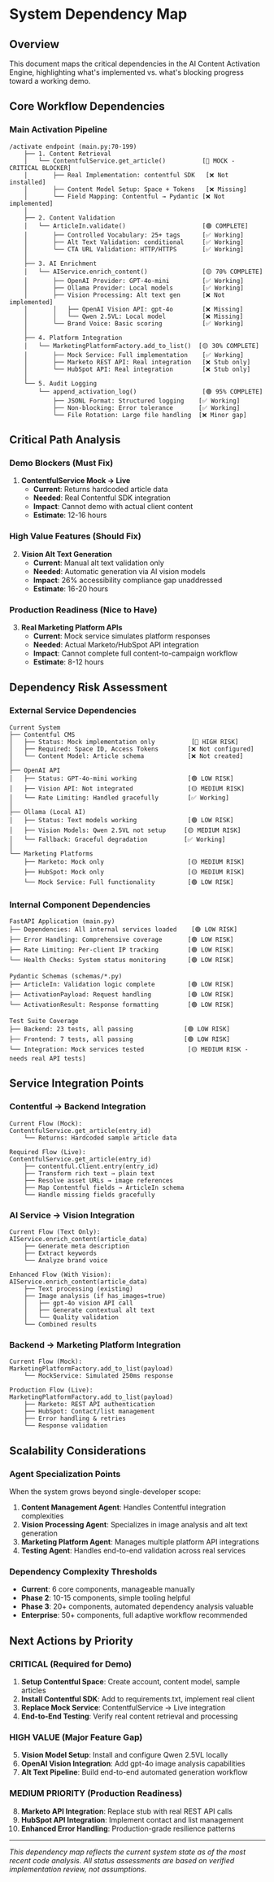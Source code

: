# System Dependency Map

## Overview

This document maps the critical dependencies in the AI Content Activation Engine, highlighting what's implemented vs. what's blocking progress toward a working demo.

## Core Workflow Dependencies

### Main Activation Pipeline
```
/activate endpoint (main.py:70-199)
    ├── 1. Content Retrieval
    │   └── ContentfulService.get_article()          [🔴 MOCK - CRITICAL BLOCKER]
    │       ├── Real Implementation: contentful SDK   [❌ Not installed]
    │       ├── Content Model Setup: Space + Tokens   [❌ Missing]
    │       └── Field Mapping: Contentful → Pydantic [❌ Not implemented]
    │
    ├── 2. Content Validation  
    │   └── ArticleIn.validate()                     [🟢 COMPLETE]
    │       ├── Controlled Vocabulary: 25+ tags      [✅ Working]
    │       ├── Alt Text Validation: conditional     [✅ Working]
    │       └── CTA URL Validation: HTTP/HTTPS       [✅ Working]
    │
    ├── 3. AI Enrichment
    │   └── AIService.enrich_content()               [🟡 70% COMPLETE]
    │       ├── OpenAI Provider: GPT-4o-mini         [✅ Working]
    │       ├── Ollama Provider: Local models        [✅ Working]  
    │       ├── Vision Processing: Alt text gen      [❌ Not implemented]
    │       │   ├── OpenAI Vision API: gpt-4o        [❌ Missing]
    │       │   └── Qwen 2.5VL: Local model          [❌ Missing]
    │       └── Brand Voice: Basic scoring           [✅ Working]
    │
    ├── 4. Platform Integration
    │   └── MarketingPlatformFactory.add_to_list()  [🟡 30% COMPLETE]
    │       ├── Mock Service: Full implementation    [✅ Working]
    │       ├── Marketo REST API: Real integration   [❌ Stub only]
    │       └── HubSpot API: Real integration        [❌ Stub only]
    │
    └── 5. Audit Logging
        └── append_activation_log()                  [🟢 95% COMPLETE]
            ├── JSONL Format: Structured logging    [✅ Working]
            ├── Non-blocking: Error tolerance       [✅ Working]
            └── File Rotation: Large file handling  [❌ Minor gap]
```

## Critical Path Analysis

### Demo Blockers (Must Fix)
1. **ContentfulService Mock → Live** 
   - **Current**: Returns hardcoded article data
   - **Needed**: Real Contentful SDK integration
   - **Impact**: Cannot demo with actual client content
   - **Estimate**: 12-16 hours

### High Value Features (Should Fix)
2. **Vision Alt Text Generation**
   - **Current**: Manual alt text validation only
   - **Needed**: Automatic generation via AI vision models
   - **Impact**: 26% accessibility compliance gap unaddressed
   - **Estimate**: 16-20 hours

### Production Readiness (Nice to Have)  
3. **Real Marketing Platform APIs**
   - **Current**: Mock service simulates platform responses
   - **Needed**: Actual Marketo/HubSpot API integration
   - **Impact**: Cannot complete full content-to-campaign workflow
   - **Estimate**: 8-12 hours

## Dependency Risk Assessment

### External Service Dependencies
```
Current System
├── Contentful CMS
│   ├── Status: Mock implementation only          [🔴 HIGH RISK]
│   ├── Required: Space ID, Access Tokens        [❌ Not configured]
│   └── Content Model: Article schema            [❌ Not created]
│
├── OpenAI API  
│   ├── Status: GPT-4o-mini working              [🟢 LOW RISK]
│   ├── Vision API: Not integrated               [🟡 MEDIUM RISK]
│   └── Rate Limiting: Handled gracefully        [✅ Working]
│
├── Ollama (Local AI)
│   ├── Status: Text models working              [🟢 LOW RISK]  
│   ├── Vision Models: Qwen 2.5VL not setup     [🟡 MEDIUM RISK]
│   └── Fallback: Graceful degradation          [✅ Working]
│
└── Marketing Platforms
    ├── Marketo: Mock only                       [🟡 MEDIUM RISK]
    ├── HubSpot: Mock only                       [🟡 MEDIUM RISK]  
    └── Mock Service: Full functionality         [🟢 LOW RISK]
```

### Internal Component Dependencies
```
FastAPI Application (main.py)
├── Dependencies: All internal services loaded    [🟢 LOW RISK]
├── Error Handling: Comprehensive coverage       [🟢 LOW RISK]
├── Rate Limiting: Per-client IP tracking        [🟢 LOW RISK]
└── Health Checks: System status monitoring      [🟢 LOW RISK]

Pydantic Schemas (schemas/*.py)
├── ArticleIn: Validation logic complete         [🟢 LOW RISK]
├── ActivationPayload: Request handling          [🟢 LOW RISK]
└── ActivationResult: Response formatting        [🟢 LOW RISK]

Test Suite Coverage
├── Backend: 23 tests, all passing              [🟢 LOW RISK]
├── Frontend: 7 tests, all passing              [🟢 LOW RISK]
└── Integration: Mock services tested            [🟡 MEDIUM RISK - needs real API tests]
```

## Service Integration Points

### Contentful → Backend Integration
```
Current Flow (Mock):
ContentfulService.get_article(entry_id)
    └── Returns: Hardcoded sample article data

Required Flow (Live):
ContentfulService.get_article(entry_id)
    ├── contentful.Client.entry(entry_id)
    ├── Transform rich text → plain text
    ├── Resolve asset URLs → image references  
    ├── Map Contentful fields → ArticleIn schema
    └── Handle missing fields gracefully
```

### AI Service → Vision Integration  
```
Current Flow (Text Only):
AIService.enrich_content(article_data)
    ├── Generate meta description
    ├── Extract keywords  
    └── Analyze brand voice

Enhanced Flow (With Vision):
AIService.enrich_content(article_data)
    ├── Text processing (existing)
    ├── Image analysis (if has_images=true)
    │   ├── gpt-4o vision API call
    │   ├── Generate contextual alt text
    │   └── Quality validation
    └── Combined results
```

### Backend → Marketing Platform Integration
```
Current Flow (Mock):
MarketingPlatformFactory.add_to_list(payload)
    └── MockService: Simulated 250ms response

Production Flow (Live):
MarketingPlatformFactory.add_to_list(payload)  
    ├── Marketo: REST API authentication
    ├── HubSpot: Contact/list management
    ├── Error handling & retries
    └── Response validation
```

## Scalability Considerations

### Agent Specialization Points
When the system grows beyond single-developer scope:

1. **Content Management Agent**: Handles Contentful integration complexities
2. **Vision Processing Agent**: Specializes in image analysis and alt text generation  
3. **Marketing Platform Agent**: Manages multiple platform API integrations
4. **Testing Agent**: Handles end-to-end validation across real services

### Dependency Complexity Thresholds
- **Current**: 6 core components, manageable manually
- **Phase 2**: 10-15 components, simple tooling helpful
- **Phase 3**: 20+ components, automated dependency analysis valuable
- **Enterprise**: 50+ components, full adaptive workflow recommended

## Next Actions by Priority

### CRITICAL (Required for Demo)
1. **Setup Contentful Space**: Create account, content model, sample articles
2. **Install Contentful SDK**: Add to requirements.txt, implement real client
3. **Replace Mock Service**: ContentfulService → Live integration
4. **End-to-End Testing**: Verify real content retrieval and processing

### HIGH VALUE (Major Feature Gap)  
5. **Vision Model Setup**: Install and configure Qwen 2.5VL locally
6. **OpenAI Vision Integration**: Add gpt-4o image analysis capabilities
7. **Alt Text Pipeline**: Build end-to-end automated generation workflow

### MEDIUM PRIORITY (Production Readiness)
8. **Marketo API Integration**: Replace stub with real REST API calls
9. **HubSpot API Integration**: Implement contact and list management  
10. **Enhanced Error Handling**: Production-grade resilience patterns

---

*This dependency map reflects the current system state as of the most recent code analysis. All status assessments are based on verified implementation review, not assumptions.*